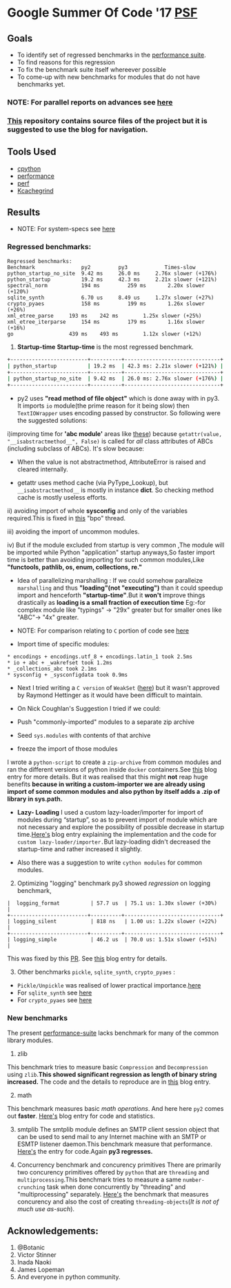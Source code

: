# Google Summer Of Code '17 [PSF](https://www.python.org/psf/)

## Goals
- To identify set of regressed benchmarks in the [performance suite](https://github.com/python/performance).
- To find reasons for this regression
- To fix the benchmark suite itself whereever possible
- To come-up with new benchmarks for modules that do not have benchmarks yet.


### **NOTE: For parallel reports on advances see [here](bhavishyagopesh.github.io)**
### [This](https://github.com/bhavishyagopesh/gsoc_2017) repository contains source files of the project but it is suggested to use the blog for navigation.

## Tools Used
- [cpython](https://github.com/python/cpython/)
- [performance](https://github.com/python/performance)
- [perf](https://perf.readthedocs.io/en/latest/)
- [Kcachegrind](http://kcachegrind.sourceforge.net/html/Home.html)

## Results

- NOTE: For system-specs see [here](https://bhavishyagopesh.github.io/Second-Post/)

### Regressed benchmarks:

```text
Regressed benchmarks:
Benchmark 	            py2 	    py3 	       Times-slow
python_startup_no_site 	9.42 ms 	26.0 ms 	2.76x slower (+176%)
python_startup 	        19.2 ms 	42.3 ms 	2.21x slower (+121%)
spectral_norm 	        194 ms 	       259 ms 	    2.20x slower (+120%)
sqlite_synth 	        6.70 us 	8.49 us 	1.27x slower (+27%)
crypto_pyaes 	        158 ms 	       199 ms 	    1.26x slower (+26%)
xml_etree_parse 	193 ms 	  242 ms 	    1.25x slower (+25%)
xml_etree_iterparse 	154 ms 	       179 ms 	    1.16x slower (+16%)
go 	                439 ms 	  493 ms 	    1.12x slower (+12%)
```

1. **Startup-time**
**Startup-time** is the most regressed benchmark.

```bash
+-------------------------+----------+-------------------------------+
| python_startup          | 19.2 ms  | 42.3 ms: 2.21x slower (+121%) |
+-------------------------+----------+-------------------------------+
| python_startup_no_site  | 9.42 ms  | 26.0 ms: 2.76x slower (+176%) |
+-------------------------+----------+-------------------------------+
```

- py2 uses **"read method of file object"** which is done away with in py3. It imports `io` module(the prime reason for it being slow) then `TextIOWrapper` uses encoding passed by constructor. So following were the suggested  solutions:

i)improving time for **'abc module'** areas like [these](https://github.com/python/cpython/blob/5ff7132313eb651107b179d20218dfe5d4e47f13/Lib/abc.py#L134-L143)) because `getattr(value, "__isabstractmethod__", False)` is called for *all*
class attributes of ABCs (including subclass of ABCs).
It's slow because:

* When the value is not abstractmethod, AttributeError is raised and
cleared internally.

* getattr uses method cache (via PyType_Lookup), but
`__isabstractmethod__` is mostly in
  instance __dict__.  So checking method cache is mostly useless efforts.


ii) avoiding import of whole **sysconfig** and only of the variables required.This is fixed in [this](http://bugs.python.org/issue29585) "bpo" thread.

iii) avoiding the import of uncommon modules.

iv) But if the module excluded from startup is very common ,The module will be imported while Python "application" startup anyways,So faster import time is better than avoiding importing for such common modules,Like **"functools, pathlib, os, enum, collections, re."**

- Idea of parallelizing marshalling :
If we could somehow paralleize `marshalling` and thus **"loading"(not "executing")** than it could speedup import and henceforth **"startup-time"**.But it **won't** improve things drastically as **loading is a small fraction of execution time**
Eg:-for complex module like "typings" -> "29x" greater but for smaller ones like "ABC"-> "4x" greater.

- NOTE: For comparison relating to `C` portion of code see [here](https://bhavishyagopesh.github.io/Fourteenth-Post/)
- Import time of specific modules:
```Text
* encodings + encodings.utf_8 + encodings.latin_1 took 2.5ms
* io + abc + _wakrefset took 1.2ms
* _collections_abc took 2.1ms
* sysconfig + _sysconfigdata took 0.9ms

```

- Next I tried writing a `C version` of `WeakSet` ([here](https://github.com/bhavishyagopesh/gsoc_2017/blob/master/python_startup_time/weakrefsetmodule.c)) but it wasn't approved by Raymond Hettinger as it would have been difficult to maintain.

- On Nick Coughlan's Suggestion I tried if we could:

 - Push "commonly-imported" modules to a separate zip archive
 - Seed `sys.modules` with contents of that archive
 - freeze the import of those modules

I wrote a `python-script` to create a `zip-archive` from common modules and ran the different versions of python inside `docker` containers.See [this](https://bhavishyagopesh.github.io/Seventeenth-Post/) blog entry for more details. But it was realised that this might **not** reap huge benefits **because in writing a custom-importer we are already using import of some common modules and also python by itself adds a .zip of library in sys.path.**

- **Lazy- Loading**
I used a custom lazy-loader/importer for import of modules during “startup”, so as to prevent import of module which are not necessary and explore the possibility of possible decrease in startup time.[Here's](https://bhavishyagopesh.github.io/Seventh-Post/) blog entry explaining the implementation and the code for `custom lazy-loader/importer.`But lazy-loading didn't decreased the startup-time and rather increased it slightly.

- Also there was a suggestion to write `cython modules` for common modules.

2. Optimizing "logging" benchmark
py3 showed *regression* on logging benchmark,

```text
|  logging_format          | 57.7 us  | 75.1 us: 1.30x slower (+30%)  |
+-------------------------+----------+-------------------------------+
| logging_silent           | 818 ns   | 1.00 us: 1.22x slower (+22%)  |
+-------------------------+----------+-------------------------------+
| logging_simple           | 46.2 us  | 70.0 us: 1.51x slower (+51%)  |
```

This was fixed by this [PR](https://github.com/python/performance/pull/27). See [this](https://bhavishyagopesh.github.io/Tenth-Post/) blog entry for details.


3. Other benchmarks `pickle`, `sqlite_synth`, `crypto_pyaes` :

- `Pickle/Unpickle` was realised of lower practical importance.[here](https://bhavishyagopesh.github.io/Eleventh-Post/)
- For `sqlite_synth` see [here](https://bhavishyagopesh.github.io/Twelfth-Post/)
- For `crypto_pyaes` see [here](https://bhavishyagopesh.github.io/Thirteenth-Post/)


### New benchmarks

The present [performance-suite](https://github.com/python/performance) lacks benchmark for many of the common library modules.

1. zlib

This benchmark tries to measure basic `Compression` and `Decompression` using `zlib`.**This showed significant regression as length of binary string increased.** The code and the details to reproduce are in [this](https://bhavishyagopesh.github.io/Eighteenth-Post/) blog entry.

2. math

This benchmark measures basic *math operations*. And here here `py2` comes out **faster**. [Here's](https://bhavishyagopesh.github.io/Nineteenth-Post/) blog entry for code and statistics.

3. smtplib
The smtplib module defines an SMTP client session object that can be used to send mail to any Internet machine with an SMTP or ESMTP listener daemon.This benchmark measure that performance. [Here's](https://bhavishyagopesh.github.io/Nineteenth-Post/) the entry for code.Again **py3 regresses.**

4. Concurrency benchmark and concurency primitives
There are primarily two concurency primitives offered by `python` that are `threading` and `multiprocessing`.This benchmark tries to measure a same `number-crunching` task when done concurrently by "threading" and "multiprocessing" separately. [Here's](https://bhavishyagopesh.github.io/Twentieth-Post/) the  benchmark that measures concurency and also the cost of creating `threading-objects`(*It is not of much use as-such*).

## Acknowledgements:
1. @Botanic
2. Victor Stinner
3. Inada Naoki
4. James Lopeman
5. And everyone in python community.
